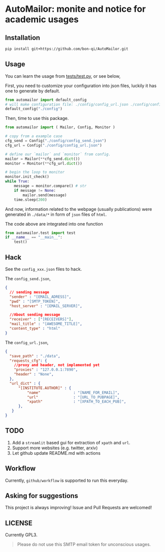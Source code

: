 # AutoMailor: monite and notice for academic usages

## Installation

```bash
pip install git+https://github.com/bon-qi/AutoMailor.git
```

## Usage
You can learn the usage from [tests/test.py](./tests/test.py), or see below, 

First, you need to customize your configuration into json files, luckily it has one to generate by default. 

```python
from automailor import default_config
# will make configuration file: ./config/config_url.json ./config/config_send.json
default_config("./config") 
```

Then, time to use this package.

```python
from automailor import ( Mailor, Config, Monitor )

# copy from a example case 
cfg_send = Config("./config/config_send.json")
cfg_url = Config("./config/config_url.json")

# define our `mailor` and `monitor` from config.
mailor = Mailor(**cfg_send.dict())
monitor = Monitor(**cfg_url.dict())

# begin the loop to monitor
monitor.init_check()
while True:
    message = monitor.compare() # str
    if message != None:
        mailor.send(message)
    time.sleep(200)
```

And now, information related to the webpage (usually publications) were generated in `./data/*` in form of `json` files of `html`.

The code above are integrated into one function


```python
from automailor.test import test 
if __name__ == "__main__":
    test()
```

## Hack
See the `config_xxx.json` files to hack.

The `config_send.json`,
```json
{
  // sending message
  "sender" : "[EMAIL_ADRESS]",
  "pwd" : "[SMTP_TOKEN]",
  "host_server" : "[EMAIL_SERVER]",

  //About sending message
  "receiver" : ["[RECEIVERS]"],
  "mail_title" : "[AWESOME_TITLE]",
  "content_type" : "html"
}
```

The `config_url.json`,
```json
{ 
  "save_path" : "./data",
  "requests_cfg": {
    //proxy and header, not implemented yet
    "proxies" : "127.0.0.1:7890",
    "header" : "None",
  },
  "url_dict" : { 
      "[INSTITUTE.AUTHOR]" : {
          "name"               : "[NAME_FOR_EMAIL]",
          "url"                : "[URL_TO_PUBPAGE]", 
          "xpath"              : "[XPATH_TO_EACH_PUB]", 
      },
   }
}
```

## TODO
1. Add a `streamlit` based gui for extraction of `xpath` and `url`.
2. Support more websites (e.g. twitter, arxiv)
3. Let github update README.md with actions


## Workflow
Currently, `github/workflow` is supported to run this everyday.

## Asking for suggestions
This project is always improving!
Issue and Pull Requests are welcomed! 


## LICENSE

Currently GPL3.

> Please do not use this SMTP email token for unconscious usages.
